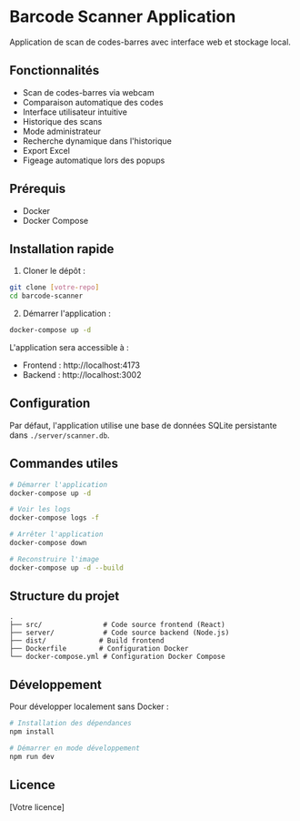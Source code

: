 # Barcode Scanner Application

Application de scan de codes-barres avec interface web et stockage local.

## Fonctionnalités

- Scan de codes-barres via webcam
- Comparaison automatique des codes
- Interface utilisateur intuitive
- Historique des scans
- Mode administrateur
- Recherche dynamique dans l'historique
- Export Excel
- Figeage automatique lors des popups

## Prérequis

- Docker
- Docker Compose

## Installation rapide

1. Cloner le dépôt :
```bash
git clone [votre-repo]
cd barcode-scanner
```

2. Démarrer l'application :
```bash
docker-compose up -d
```

L'application sera accessible à :
- Frontend : http://localhost:4173
- Backend : http://localhost:3002

## Configuration

Par défaut, l'application utilise une base de données SQLite persistante dans `./server/scanner.db`.

## Commandes utiles

```bash
# Démarrer l'application
docker-compose up -d

# Voir les logs
docker-compose logs -f

# Arrêter l'application
docker-compose down

# Reconstruire l'image
docker-compose up -d --build
```

## Structure du projet

```
.
├── src/               # Code source frontend (React)
├── server/            # Code source backend (Node.js)
├── dist/             # Build frontend
├── Dockerfile        # Configuration Docker
└── docker-compose.yml # Configuration Docker Compose
```

## Développement

Pour développer localement sans Docker :

```bash
# Installation des dépendances
npm install

# Démarrer en mode développement
npm run dev
```

## Licence

[Votre licence]
